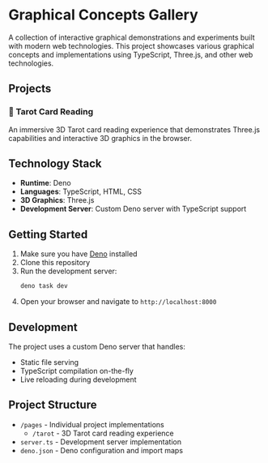 # Graphical Concepts Gallery

A collection of interactive graphical demonstrations and experiments built with
modern web technologies. This project showcases various graphical concepts and
implementations using TypeScript, Three.js, and other web technologies.

## Projects

### 🎴 Tarot Card Reading

An immersive 3D Tarot card reading experience that demonstrates Three.js
capabilities and interactive 3D graphics in the browser.

## Technology Stack

- **Runtime**: Deno
- **Languages**: TypeScript, HTML, CSS
- **3D Graphics**: Three.js
- **Development Server**: Custom Deno server with TypeScript support

## Getting Started

1. Make sure you have [Deno](https://deno.land/) installed
2. Clone this repository
3. Run the development server:
   ```bash
   deno task dev
   ```
4. Open your browser and navigate to `http://localhost:8000`

## Development

The project uses a custom Deno server that handles:

- Static file serving
- TypeScript compilation on-the-fly
- Live reloading during development

## Project Structure

- `/pages` - Individual project implementations
  - `/tarot` - 3D Tarot card reading experience
- `server.ts` - Development server implementation
- `deno.json` - Deno configuration and import maps
